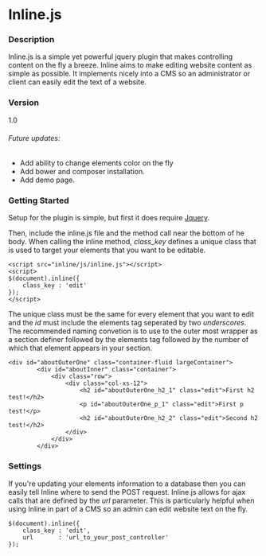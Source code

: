 # Inline.js
### Description
Inline.js is a simple yet powerful jquery plugin that makes controlling content on the fly a breeze. Inline aims to make editing website content as simple as possible. It implements nicely into a CMS so an administrator or client can easily edit the text of a website.
### Version
1.0
###### Future updates:  
- Add ability to change elements color on the fly
- Add bower and composer installation.
- Add demo page.


### Getting Started

Setup for the plugin is simple, but first it does require [Jquery](https://jquery.com/download/).

Then, include the inline.js file and the method call near the bottom of he body.
When calling the inline method, *class_key* defines a unique class that is used to target your elements that you want to be editable.
```
<script src="inline/js/inline.js"></script>
<script>
$(document).inline({
    class_key : 'edit'
});
</script>
```
The unique class must be the same for every element that you want to edit and the *id* must include the elements tag seperated by two *underscores*. The recommended naming convetion is to use to the outer most wrapper as a section definer followed by the elements tag followed by the number of which that element appears in your section.
```
<div id="aboutOuterOne" class="container-fluid largeContainer">
        <div id="aboutInner" class="container">
            <div class="row">
                <div class="col-xs-12">
                    <h2 id="aboutOuterOne_h2_1" class="edit">First h2 test!</h2>
                    <p id="aboutOuterOne_p_1" class="edit">First p test!</p>
                    <h2 id="aboutOuterOne_h2_2" class="edit">Second h2 test!</h2>
                </div>
            </div>
        </div>
```



### Settings

If you're updating your elements information to a database then you can easily tell Inline where to send the POST request. Inline.js allows for ajax calls that are defined by the *url* parameter. This is particularly helpful when using Inline in part of a CMS so an admin can edit website text on the fly.
```
$(document).inline({
    class_key : 'edit',
    url       : 'url_to_your_post_controller'
});
```




[//]: # (These are reference links used in the body of this note and get stripped out when the markdown processor does its job. There is no need to format nicely because it shouldn't be seen. Thanks SO - http://stackoverflow.com/questions/4823468/store-comments-in-markdown-syntax)


   [dill]: <https://github.com/joemccann/dillinger>
   [git-repo-url]: <https://github.com/joemccann/dillinger.git>
   [john gruber]: <http://daringfireball.net>
   [@thomasfuchs]: <http://twitter.com/thomasfuchs>
   [df1]: <http://daringfireball.net/projects/markdown/>
   [marked]: <https://github.com/chjj/marked>
   [Ace Editor]: <http://ace.ajax.org>
   [node.js]: <http://nodejs.org>
   [Twitter Bootstrap]: <http://twitter.github.com/bootstrap/>
   [keymaster.js]: <https://github.com/madrobby/keymaster>
   [jQuery]: <http://jquery.com>
   [@tjholowaychuk]: <http://twitter.com/tjholowaychuk>
   [express]: <http://expressjs.com>
   [AngularJS]: <http://angularjs.org>
   [Gulp]: <http://gulpjs.com>

   [PlDb]: <https://github.com/joemccann/dillinger/tree/master/plugins/dropbox/README.md>
   [PlGh]:  <https://github.com/joemccann/dillinger/tree/master/plugins/github/README.md>
   [PlGd]: <https://github.com/joemccann/dillinger/tree/master/plugins/googledrive/README.md>
   [PlOd]: <https://github.com/joemccann/dillinger/tree/master/plugins/onedrive/README.md>


